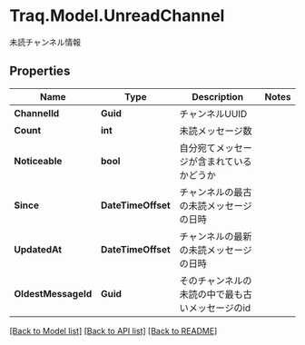 # Traq.Model.UnreadChannel
未読チャンネル情報

## Properties

Name | Type | Description | Notes
------------ | ------------- | ------------- | -------------
**ChannelId** | **Guid** | チャンネルUUID | 
**Count** | **int** | 未読メッセージ数 | 
**Noticeable** | **bool** | 自分宛てメッセージが含まれているかどうか | 
**Since** | **DateTimeOffset** | チャンネルの最古の未読メッセージの日時 | 
**UpdatedAt** | **DateTimeOffset** | チャンネルの最新の未読メッセージの日時 | 
**OldestMessageId** | **Guid** | そのチャンネルの未読の中で最も古いメッセージのid | 

[[Back to Model list]](../../README.md#documentation-for-models) [[Back to API list]](../../README.md#documentation-for-api-endpoints) [[Back to README]](../../README.md)

